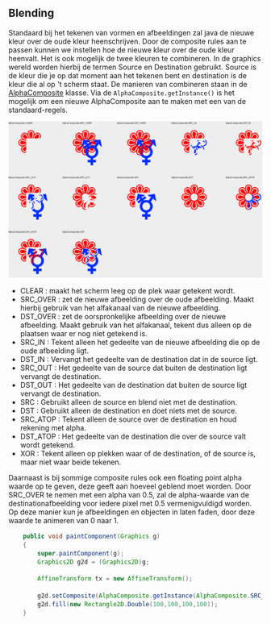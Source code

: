 ## Blending

Standaard bij het tekenen van vormen en afbeeldingen zal java de nieuwe kleur over de oude kleur heenschrijven. Door de composite rules aan te passen kunnen we instellen hoe de nieuwe kleur over de oude kleur heenvalt. Het is ook mogelijk de twee kleuren te combineren. In de graphics wereld worden hierbij de termen Source en Destination gebruikt. Source is de kleur die je op dat moment aan het tekenen bent en destination is de kleur die al op 't scherm staat. De manieren van combineren staan in de [AlphaComposite](https://docs.oracle.com/javase/7/docs/api/java/awt/AlphaComposite.html) klasse. Via de ```AlphaComposite.getInstance()``` is het mogelijk om een nieuwe AlphaComposite aan te maken met een van de standaard-regels.

![composite](images/week03/composite.png)

- CLEAR : maakt het scherm leeg op de plek waar getekent wordt.
- SRC_OVER : zet de nieuwe afbeelding over de oude afbeelding. Maakt hierbij gebruik van het alfakanaal van de nieuwe afbeelding.
- DST_OVER : zet de oorspronkelijke afbeelding over de nieuwe afbeelding. Maakt gebruik van het alfakanaal, tekent dus alleen op de plaatsen waar er nog niet getekend is.
- SRC_IN : Tekent alleen het gedeelte van de nieuwe afbeelding die op de oude afbeelding ligt.
- DST_IN : Vervangt het gedeelte van de destination dat in de source ligt.
- SRC_OUT : Het gedeelte van de source dat buiten de destination ligt vervangt de destination.
- DST_OUT : Het gedeelte van de destination dat buiten de source ligt vervangt de destination.
- SRC : Gebruikt alleen de source en blend niet met de destination.
- DST : Gebruikt alleen de destination en doet niets met de source.
- SRC_ATOP : Tekent alleen de source over de destination en houd rekening met alpha.
- DST_ATOP : Het gedeelte van de destination die over de source valt wordt getekend.
- XOR : Tekent alleen op plekken waar of de destination, of de source is, maar niet waar beide tekenen.

Daarnaast is bij sommige composite rules ook een floating point alpha waarde op te geven, deze geeft aan hoeveel geblend moet worden. Door SRC_OVER te nemen met een alpha van 0.5, zal de alpha-waarde van de destinationafbeelding voor iedere pixel met 0.5 vermenigvuldigd worden. Op deze manier kun je afbeeldingen en objecten in laten faden, door deze waarde te animeren van 0 naar 1.

```java
    public void paintComponent(Graphics g)
    {
        super.paintComponent(g);
        Graphics2D g2d = (Graphics2D)g;

        AffineTransform tx = new AffineTransform();

        g2d.setComposite(AlphaComposite.getInstance(AlphaComposite.SRC_OVER, 0.5f));
        g2d.fill(new Rectangle2D.Double(100,100,100,100));
    }
```
